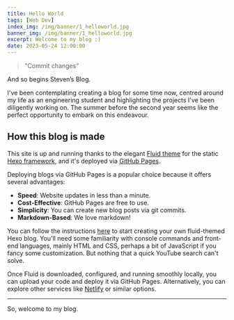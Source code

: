 ```yaml
---
title: Hello World
tags: [Web Dev]
index_img: /img/banner/1_helloworld.jpg
banner_img: /img/banner/1_helloworld.jpg
excerpt: Welcome to my blog :)
date: 2023-05-24 12:00:00
---
```

> "Commit changes”

And so begins Steven’s Blog.

I've been contemplating creating a blog for some time now, centred around my life as an engineering student and highlighting the projects I've been diligently working on. The summer before the second year seems like the perfect opportunity to embark on this endeavour.

## How this blog is made
This site is up and running thanks to the elegant [Fluid theme](https://hexo.fluid-dev.com/docs/en/) for the static [Hexo framework](https://hexo.io/index.html), and it's deployed via [GitHub Pages](https://pages.github.com/).

Deploying blogs via GitHub Pages is a popular choice because it offers several advantages:
* **Speed**: Website updates in less than a minute.
* **Cost-Effective**: GitHub Pages are free to use.
* **Simplicity**: You can create new blog posts via git commits.
* **Markdown-Based**: We love markdown!

You can follow the instructions [here](https://hexo.fluid-dev.com/docs/en/start/) to start creating your own fluid-themed Hexo blog. You'll need some familiarity with console commands and front-end languages, mainly HTML and CSS, perhaps a bit of JavaScript if you fancy some customization. But nothing that a quick YouTube search can't solve.

Once Fluid is downloaded, configured, and running smoothly locally, you can upload your code and deploy it via GitHub Pages. Alternatively, you can explore other services like [Netlify](https://www.netlify.com/) or similar options.

---

So, welcome to my blog.
